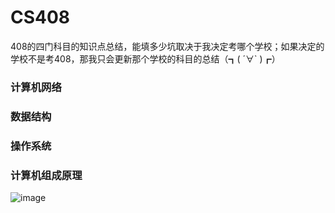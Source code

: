 # CS408
408的四门科目的知识点总结，能填多少坑取决于我决定考哪个学校；如果决定的学校不是考408，那我只会更新那个学校的科目的总结（┓( ´∀` )┏）

### 计算机网络
### 数据结构
### 操作系统
### 计算机组成原理

![image](https://images.cnblogs.com/cnblogs_com/unknown404/1368664/o_200228080609138b9120a159048225d7ead2d9f7bea6.jpg)